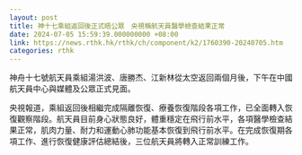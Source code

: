 ```yaml
---
layout: post
title: 神十七乘組返回後正式晤公眾　央視稱航天員醫學檢查結果正常
date: 2024-07-05 15:59:39.000000000 +08:00
link: https://news.rthk.hk/rthk/ch/component/k2/1760390-20240705.htm
categories: rthk
---
```


神舟十七號航天員乘組湯洪波、唐勝杰、江新林從太空返回兩個月後，下午在中國航天員中心與媒體及公眾正式見面。

央視報道，乘組返回後相繼完成隔離恢復、療養恢復階段各項工作，已全面轉入恢復觀察階段。航天員目前身心狀態良好，體重穩定在飛行前水平，各項醫學檢查結果正常，肌肉力量、耐力和運動心肺功能基本恢復到飛行前水平。在完成恢復期各項工作、進行恢復健康評估總結後，三位航天員將轉入正常訓練工作。
